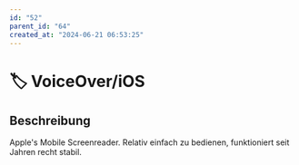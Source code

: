 ```yaml
---
id: "52"
parent_id: "64"
created_at: "2024-06-21 06:53:25"
---
```


# 🏷️ VoiceOver/iOS

## Beschreibung

Apple's Mobile Screenreader. Relativ einfach zu bedienen, funktioniert seit Jahren recht stabil.
